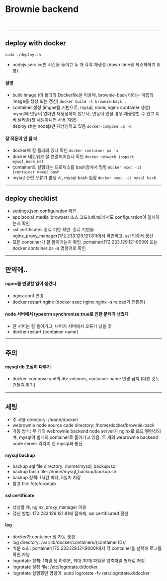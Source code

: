 # Brownie backend
</br>

---
## deploy with docker
``` sudo ./deploy.sh ```  
- nodejs service만 시간을 들이고 두 개 각각 재생성 (down time을 최소화하기 위함)
#### 설명
- build image (이 폴더의 Dockerfile을 이용해, brownie-back 이라는 이름의 image를 생성 또는 갱신)
``` docker build -t brownie-back . ```  
- container 생성 (imgae를 기반으로, mysql, node, nginx container 생성)
</br> mysql에 변동이 없다면 재생성하지 않으나, 변동이 있을 경우 재생성할 수 있고 디비  날라감(첫 세팅아니면 사용 지양)
</br> deploy.sh는 nodejs만 재생성하고 있음
``` docker-compose up -d ```  

#### 잘 작동이 안 될 때
- docker에 잘 올라와 있나 확인
``` docker container ps -a ```
- docker 네트워크 잘 연결되어있나 확인
``` docker network inspect mysql_node_net ```
- container로 실행되는 프로세스를 bash창에서 명령
``` docker exec -it {container name} bash ```
- mysql 관련 오류가 발생 시, mysql bash 입장
``` docker exec -it mysql bash ```

---

## deploy checklist
- settings.json configuration 확인
- app(social_media_browser) 소스 코드(util.ts)에서도 configuration이 일치하는지 확인
- ssl certificates 종료 기한 확인. 종료 기한을 nginx_proxy_manager(172.233.129.121:81)에서 확인하고, ssl 인증서 갱신
- 모든 container가 잘 돌아가는지 확인. portainer(172.233.129.121:9000) 또는 docker container ps -a 명령어로 확인

---

## 만약에..
#### nginx를 변경할 일이 생겼다
- nginx.conf 변경
- docker restart nginx (docker exec nginx nginx -s reload가 안통함)
#### node 서버에서 typeorm synchronize:true로 인한 문제가 생겼다
- 한 서버는 잘 돌아가고, 나머지 서버에서 오류가 났을 것
- docker restart {container name}
---
## 주의
#### mysql db 조심히 다루기
- docker-compose.yml의 db: volumes, container name 변경 금지 (다른 것도 건들지 말기)
---

## 세팅
- 주 사용 directory: /home/docker/
- webrownie node source code directory: /home/docker/brownie-back
- 가동 방식: 두 개의 webrownie backend node server가 nginx로 로드 밸런싱되며, mysql이 별개의 container로 돌아가고 있음. 두 개의 webrownie backend node server 각각이 한 mysql과 통신
#### mysql backup
- backup sql file directory: /home/mysql_backup/sql
- backup bash file: /home/mysql_backup/backup.sh
- backup 정책: 1시간 마다, 5일치 저장
- 참고 file: /etc/crontab

#### ssl certificate
- 생성할 때, nginx_proxy_manager 이용
- 갱신 방법: 172.233.129.121:81에 접속해, ssl certificated 갱신

#### log
- docker가 container 당 자동 생성
- log directory: /var/lib/docker/containers/{container ID}/
- 쉬운 조회: portainer(172.233.129.121:9000)에서 각 container을 선택해 로그를 확인 가능
- logrotate 정책: 1파일 당 하루분, 최대 30개 파일을 압축파일 형태로 저장
- logrotate 설정 file: /etc/logrotate.d/docker 
- logrotate 실행했던 명령어: sudo logrotate -fv /etc/logrotate.d/docker
